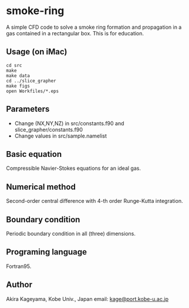 # smoke-ring
A simple CFD code to solve a smoke ring formation and propagation
in a gas contained in a rectangular box. This is for education.

## Usage (on iMac)

    cd src
    make
    make data
    cd ../slice_grapher
    make figs
    open Workfiles/*.eps

## Parameters

- Change (NX,NY,NZ) in src/constants.f90 and slice_grapher/constants.f90
- Change values in src/sample.namelist
    

## Basic equation

Compressible Navier-Stokes equations for an ideal gas.

## Numerical method

Second-order central difference with 4-th order Runge-Kutta integration.

## Boundary condition

Periodic boundary condition in all (three) dimensions.

## Programing language

Fortran95.

## Author

Akira Kageyama, Kobe Univ., Japan
 email: kage@port.kobe-u.ac.jp
